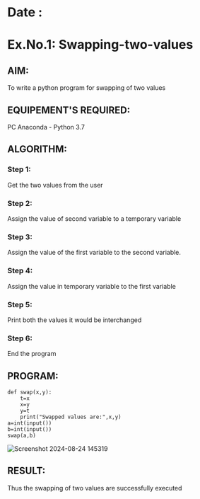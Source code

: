 # Date :
# Ex.No.1: Swapping-two-values
## AIM:
To write a python program for swapping of two values
## EQUIPEMENT'S REQUIRED: 
PC
Anaconda - Python 3.7
## ALGORITHM: 
### Step 1:
Get the two values from the user
### Step 2: 
Assign the value of second variable to a temporary variable 
### Step 3: 
Assign the value of the first variable to the second variable.
### Step 4:  
Assign the value in temporary variable to the first variable
### Step 5: 
Print both the values it would be interchanged
### Step 6: 
End the program
## PROGRAM:
```
def swap(x,y):
    t=x
    x=y
    y=t
    print("Swapped values are:",x,y)
a=int(input())
b=int(input())
swap(a,b)
```
![Screenshot 2024-08-24 145319](https://github.com/user-attachments/assets/d96cfb30-8b30-4a42-a879-7463cd0a0ce4)

## RESULT:
Thus the swapping of two values are successfully executed




